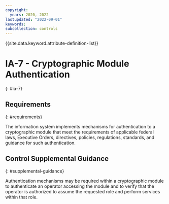 ```yaml
---
copyright:
  years: 2020, 2022
lastupdated: "2022-09-01"
keywords: 
subcollection: controls
---
```



{{site.data.keyword.attribute-definition-list}}


# IA-7 - Cryptographic Module Authentication
{: #ia-7}

## Requirements
{: #requirements}

The information system implements mechanisms for authentication to a cryptographic module that meet the requirements of applicable federal laws, Executive Orders, directives, policies, regulations, standards, and guidance for such authentication.

## Control Supplemental Guidance
{: #supplemental-guidance}

Authentication mechanisms may be required within a cryptographic module to authenticate an operator accessing the module and to verify that the operator is authorized to assume the requested role and perform services within that role.
